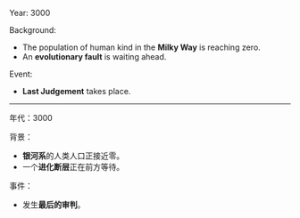 Year: 3000

Background:
* The population of human kind in the **Milky Way** is reaching zero.
* An **evolutionary fault** is waiting ahead.

Event:
* **Last Judgement** takes place.

***

年代：3000

背景：
* **银河系**的人类人口正接近零。
* 一个**进化断层**正在前方等待。

事件：
* 发生**最后的审判**。
